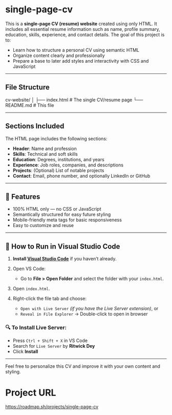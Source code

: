 # single-page-cv
This is a **single-page CV (resume) website** created using only HTML. It includes all essential resume information such as name, profile summary, education, skills, experience, and contact details. The goal of this project is to:

- Learn how to structure a personal CV using semantic HTML
- Organize content clearly and professionally
- Prepare a base to later add styles and interactivity with CSS and JavaScript

---

##  File Structure
cv-website/
│
├── index.html # The single CV/resume page
└── README.md # This file

---

##  Sections Included

The HTML page includes the following sections:

- **Header**: Name and profession
- **Skills**: Technical and soft skills
- **Education**: Degrees, institutions, and years
- **Experience**: Job roles, companies, and descriptions
- **Projects**: (Optional) List of notable projects
- **Contact**: Email, phone number, and optionally LinkedIn or GitHub

---

## 🚀 Features

- 100% HTML only — no CSS or JavaScript
- Semantically structured for easy future styling
- Mobile-friendly meta tags for basic responsiveness
- Easy to customize and reuse

---

## 🧪 How to Run in Visual Studio Code

1. **Install [Visual Studio Code](https://code.visualstudio.com/)** if you haven’t already.

2. Open VS Code:
   - Go to **File > Open Folder** and select the folder with your `index.html`.

3. Open `index.html`.

4. Right-click the file tab and choose:
   - `Open with Live Server` *(if you have the Live Server extension)*, or  
   - `Reveal in File Explorer` → Double-click to open in browser

### 🔍 To Install Live Server:
- Press `Ctrl + Shift + X` in VS Code
- Search for `Live Server` by **Ritwick Dey**
- Click **Install**

---
 
Feel free to personalize this CV and improve it with your own content and styling.


# Project URL
https://roadmap.sh/projects/single-page-cv

